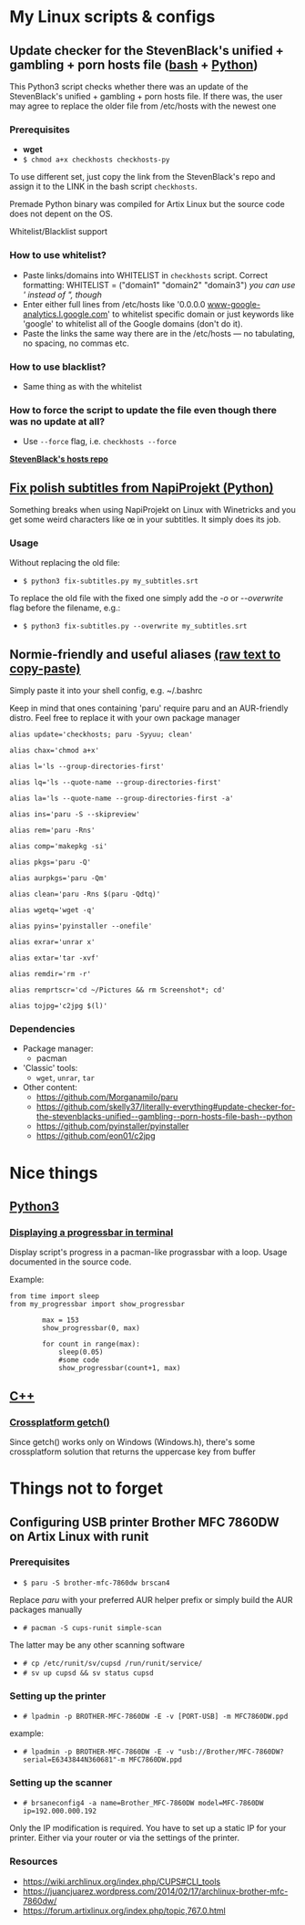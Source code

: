 # My Linux scripts & configs

## Update checker for the StevenBlack's unified + gambling + porn hosts file ([bash](https://github.com/skelly37/literally-everything/blob/main/checkhosts/checkhosts) + [Python](https://github.com/skelly37/literally-everything/blob/main/checkhosts/checkhosts.py))

This Python3 script checks whether there was an update of the StevenBlack's unified + gambling + porn hosts file.
If there was, the user may agree to replace the older file from /etc/hosts with the newest one

### Prerequisites
* **wget** 
* `$ chmod a+x checkhosts checkhosts-py`

To use different set, just copy the link from the StevenBlack's repo and assign it to the LINK in the bash script `checkhosts`.

Premade Python binary was compiled for Artix Linux but the source code does not depent on the OS.

Whitelist/Blacklist support

### How to use whitelist?
* Paste links/domains into WHITELIST in `checkhosts` script. Correct formatting: WHITELIST = ("domain1" "domain2" "domain3") *you can use ' instead of ", though*
* Enter either full lines from /etc/hosts like '0.0.0.0 www-google-analytics.l.google.com' to whitelist specific domain or just keywords like 'google' to whitelist all of the Google domains (don't do it).
* Paste the links the same way there are in the /etc/hosts — no tabulating, no spacing, no commas etc.

### How to use blacklist?
* Same thing as with the whitelist

### How to force the script to update the file even though there was no update at all?
* Use `--force` flag, i.e. `checkhosts --force`

**[StevenBlack's hosts repo](https://github.com/StevenBlack/hosts)**


## [Fix polish subtitles from NapiProjekt (Python)](https://github.com/skelly37/literally-everything/blob/main/fix-subtitles.py)

Something breaks when using NapiProjekt on Linux with Winetricks and you get some weird characters like œ in your subtitles. It simply does its job.

### Usage
Without replacing the old file:

* `$ python3 fix-subtitles.py my_subtitles.srt`

To replace the old file with the fixed one simply add the _-o_ or _--overwrite_ flag before the filename, e.g.:

* `$ python3 fix-subtitles.py --overwrite my_subtitles.srt`


## Normie-friendly and useful aliases [(raw text to copy-paste)](https://raw.githubusercontent.com/skelly37/literally-everything/main/raw-aliases)

Simply paste it into your shell config, e.g. ~/.bashrc

Keep in mind that ones containing 'paru' require paru and an AUR-friendly distro. Feel free to replace it with your own package manager

`alias update='checkhosts; paru -Syyuu; clean'`

`alias chax='chmod a+x'`

`alias l='ls --group-directories-first'`

`alias lq='ls --quote-name --group-directories-first'`

`alias la='ls --quote-name --group-directories-first -a'`

`alias ins='paru -S --skipreview'`

`alias rem='paru -Rns'`

`alias comp='makepkg -si'`

`alias pkgs='paru -Q'`

`alias aurpkgs='paru -Qm'`

`alias clean='paru -Rns $(paru -Qdtq)'`

`alias wgetq='wget -q'`

`alias pyins='pyinstaller --onefile'`

`alias exrar='unrar x'`

`alias extar='tar -xvf'`

`alias remdir='rm -r'`

`alias remprtscr='cd ~/Pictures && rm Screenshot*; cd'`

`alias tojpg='c2jpg $(l)'`

### Dependencies
* Package manager:
	* pacman 
* 'Classic' tools:
	* `wget`, `unrar`, `tar`
* Other content:
	* https://github.com/Morganamilo/paru
	* https://github.com/skelly37/literally-everything#update-checker-for-the-stevenblacks-unified--gambling--porn-hosts-file-bash--python 
	* https://github.com/pyinstaller/pyinstaller
	* https://github.com/eon01/c2jpg   	


# Nice things
## [Python3](https://github.com/skelly37/literally-everything/blob/main/nice-things/python3)
### [Displaying a progressbar in terminal](https://github.com/skelly37/literally-everything/blob/main/nice-things/python3/functions/my_progressbar.py)

Display script's progress in a pacman-like prograssbar with a loop. Usage documented in the source code.

Example:

```
from time import sleep
from my_progressbar import show_progressbar
	      
        max = 153
        show_progressbar(0, max)
        
        for count in range(max):
            sleep(0.05) 
            #some code
            show_progressbar(count+1, max)
  ```

## [C++](https://github.com/skelly37/literally-everything/blob/main/nice-things/cpp)
### [Crossplatform getch()](https://github.com/skelly37/literally-everything/blob/main/nice-things/cpp/functions/crossplatform-getch.cpp)

Since getch() works only on Windows (Windows.h), there's some crossplatform solution that returns the uppercase key from buffer

# Things not to forget
## Configuring USB printer Brother MFC 7860DW on Artix Linux with runit
### Prerequisites
* `$ paru -S brother-mfc-7860dw brscan4`

Replace *paru* with your preferred AUR helper prefix or simply build the AUR packages manually

* `# pacman -S cups-runit simple-scan`

The latter may be any other scanning software

* `# cp /etc/runit/sv/cupsd /run/runit/service/`
* `# sv up cupsd && sv status cupsd`

### Setting up the printer
* `# lpadmin -p BROTHER-MFC-7860DW -E -v [PORT-USB] -m MFC7860DW.ppd`

example:

* `# lpadmin -p BROTHER-MFC-7860DW -E -v "usb://Brother/MFC-7860DW?serial=E6343844N360681"-m MFC7860DW.ppd`

### Setting up the scanner
* `# brsaneconfig4 -a name=Brother_MFC-7860DW model=MFC-7860DW ip=192.000.000.192`

Only the IP modification is required. You have to set up a static IP for your printer. Either via your router or via the settings of the printer.

### Resources
* https://wiki.archlinux.org/index.php/CUPS#CLI_tools
* https://juancjuarez.wordpress.com/2014/02/17/archlinux-brother-mfc-7860dw/
* https://forum.artixlinux.org/index.php/topic,767.0.html

